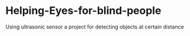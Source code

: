 # Helping-Eyes-for-blind-people
Using ultrasonic sensor a project for detecting objects at certain distance
